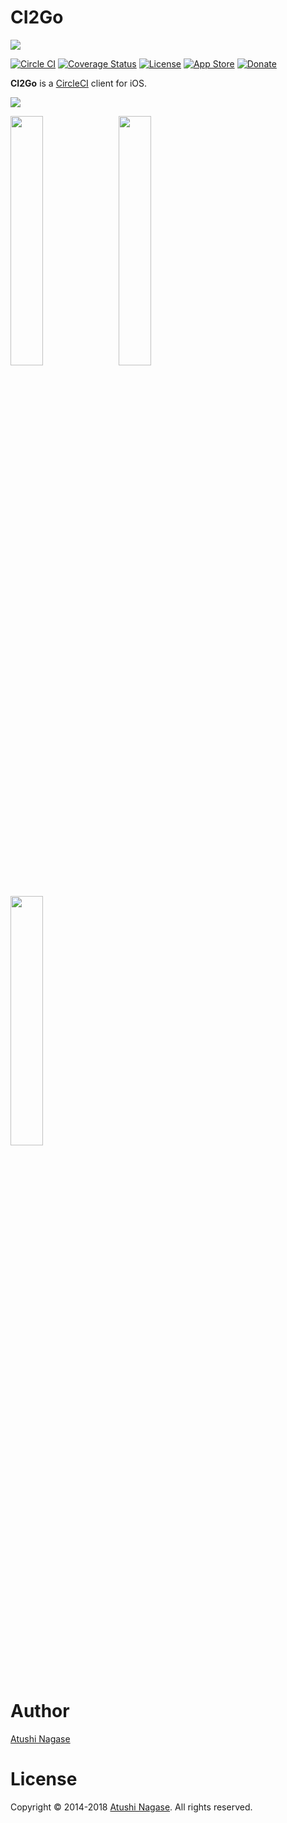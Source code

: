 CI2Go
=====

[![](https://ngs.io/images/appstore-5eb1a238.svg)](http://bit.ly/ci2go-appstore)

[![Circle CI](https://circleci.com/gh/ngs/ci2go/tree/master.svg?style=svg&circle-token=1f0b6a414c7ad111b00900086c9d4446a6a022a9)](https://circleci.com/gh/ngs/ci2go/tree/master)
[![Coverage Status](https://coveralls.io/repos/github/ngs/ci2go/badge.svg?branch=master)](https://coveralls.io/github/ngs/ci2go?branch=master)
[![License](https://img.shields.io/github/license/ngs/ci2go.svg)](https://github.com/ngs/ci2go/blob/master/LICENSE)
[![App Store](https://img.shields.io/itunes/v/940028427.svg?maxAge=3600)](http://bit.ly/ci2go-appstore)
[![Donate](https://img.shields.io/badge/Donate-PayPal-green.svg)](https://www.paypal.me/atsnngs)

**CI2Go** is a [CircleCI] client for iOS.

![](CI2Go/Assets.xcassets/AppIcon.appiconset/Icon-60@3x.png)

<img src="https://github.com/ngs/ci2go/blob/master/fastlane/screenshots/en-US/iPhone%20X-0-Build-List.png?raw=true" width="32%"> &nbsp;
<img src="https://github.com/ngs/ci2go/blob/master/fastlane/screenshots/en-US/iPhone%20X-1-Build-Detail.png?raw=true" width="32%"> &nbsp;
<img src="https://github.com/ngs/ci2go/blob/master/fastlane/screenshots/en-US/iPhone%20X-2-Build-Log.png?raw=true" width="32%">

Author
======

[Atushi Nagase]

License
=======

Copyright &copy; 2014-2018 [Atushi Nagase]. All rights reserved.

[Atushi Nagase]: https://ngs.io/
[CircleCI]: https://circleci.com/
